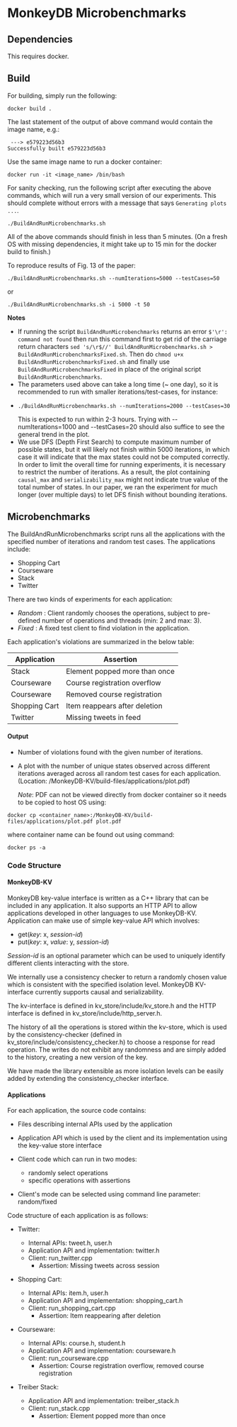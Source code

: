 # MonkeyDB Microbenchmarks

## Dependencies

This requires docker.

## Build

For building, simply run the following:
```
docker build .
```
The last statement of the output of above command would contain the image name, e.g.:
```
 ---> e579223d56b3
Successfully built e579223d56b3
```
Use the same image name to run a docker container:
```
docker run -it <image_name> /bin/bash
```
For sanity checking, run the following script after executing the above commands, which will run a very small version of our experiments. This should complete without errors with a message that says `Generating plots ...`.
```
./BuildAndRunMicrobenchmarks.sh
```
All of the above commands should finish in less than 5 minutes. (On a fresh OS with missing dependencies, it might take up to 15 min for the docker build to finish.)

To reproduce results of Fig. 13 of the paper: 
```
./BuildAndRunMicrobenchmarks.sh --numIterations=5000 --testCases=50
```
or
```
./BuildAndRunMicrobenchmarks.sh -i 5000 -t 50
```

**Notes**
- If running the script `BuildAndRunMicrobenchmarks` returns an error `$'\r': command not found` then run this command first to get rid of the carriage return characters `sed 's/\r$//' BuildAndRunMicrobenchmarks.sh > BuildAndRunMicrobenchmarksFixed.sh`. Then do `chmod u+x BuildAndRunMicrobenchmarksFixed.sh` and finally use `BuildAndRunMicrobenchmarksFixed` in place of the original script `BuildAndRunMicrobenchmarks`.
- The parameters used above can take a long time (~ one day), so it is recommended to run with smaller iterations/test-cases, for instance:
- ```
  ./BuildAndRunMicrobenchmarks.sh --numIterations=2000 --testCases=30
  ```
  This is expected to run within 2-3 hours. Trying with --numIterations=1000 and --testCases=20 should also suffice to see the general trend in the plot.
- We use DFS (Depth First Search) to compute maximum number of possible states, but it will likely not finish within 5000 iterations, in which case it will indicate that the max states could not be computed correctly. In order to limit the overall time for running experiments, it is necessary to restrict the number of iterations. As a result, the plot containing `causal_max` and `serializability_max` might not indicate true value of the total number of states. In our paper, we ran the experiment for much longer (over multiple days) to let DFS finish without bounding iterations. 
  

## Microbenchmarks

The BuildAndRunMicrobenchmarks script runs all the applications with the specified number of iterations
and random test cases. The applications include:
- Shopping Cart
- Courseware
- Stack
- Twitter

There are two kinds of experiments for each application:
- _Random_ : Client randomly chooses the operations, subject to pre-defined
           number of operations and threads (min: 2 and max: 3).
- _Fixed_  : A fixed test client to find violation in the application.

Each application's violations are summarized in the below table:

| Application   | Assertion                     |
|---------------|-------------------------------|
| Stack         | Element popped more than once |
| Courseware    | Course registration overflow  |
| Courseware    | Removed course registration   |
| Shopping Cart | Item reappears after deletion |
| Twitter       | Missing tweets in feed        |

#### Output

 - Number of violations found with the given number of iterations.
 - A plot with the number of unique states observed across different iterations averaged
  across all random test cases for each application. (Location: /MonkeyDB-KV/build-files/applications/plot.pdf)
   
   _Note_: PDF can not be viewed directly from docker container so it needs to be copied to host OS using:
  ```
docker cp <container_name>:/MonkeyDB-KV/build-files/applications/plot.pdf plot.pdf
```
where container name can be found out using command:
```
docker ps -a
```
  
  
### Code Structure
#### MonkeyDB-KV
MonkeyDB key-value interface is written as a C++ library that can be included in any application. It also supports an HTTP API to allow applications developed in other languages to use MonkeyDB-KV. Application can make use of simple key-value API which involves:
- get(_key_: x, _session-id_)
- put(_key_: x, _value_: y, _session-id_)

_Session-id_ is an optional parameter which can be used to uniquely identify different clients interacting with the store.

We internally use a consistency checker to return a randomly chosen value which is consistent with the specified isolation level. MonkeyDB KV-interface currently supports causal and serializability.

The kv-interface is defined in kv_store/include/kv_store.h and the HTTP interface is defined in kv_store/include/http_server.h.

The history of all the operations is stored within the kv-store, which is used by the consistency-checker (defined in kv_store/include/consistency_checker.h) to choose a response for read operation. The writes do not exhibit any randomness and are simply added to the history, creating a new version of the key.

We have made the library extensible as more isolation levels can be easily added by extending the consistency_checker interface.
#### Applications
For each application, the source code contains:

* Files describing internal APIs used by the application

* Application API which is used by the client and its implementation using the key-value store interface

* Client code which can run in two modes:
  * randomly select operations
  * specific operations with assertions
  
* Client's mode can be selected using command line parameter: random/fixed

Code structure of each application is as follows:
* Twitter:

  * Internal APIs: tweet.h, user.h 
  * Application API and implementation: twitter.h
  * Client: run_twitter.cpp
    * Assertion: Missing tweets across session

* Shopping Cart:

  * Internal APIs: item.h, user.h 
  * Application API and implementation: shopping_cart.h
  * Client: run_shopping_cart.cpp
    * Assertion: Item reappearing after deletion

* Courseware:

  * Internal APIs: course.h, student.h
  * Application API and implementation: courseware.h
  * Client: run_courseware.cpp
    * Assertion: Course registration overflow, removed course registration

* Treiber Stack:

  * Application API and implementation: treiber_stack.h
  * Client: run_stack.cpp
    * Assertion: Element popped more than once

